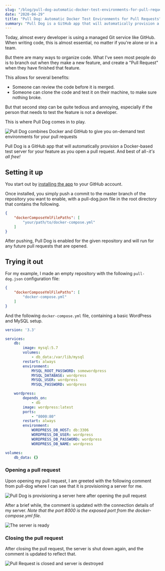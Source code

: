 ```yaml
---
slug: "/blog/pull-dog-automatic-docker-test-environments-for-pull-requests"
date: "2020-04-29"
title: "Pull Dog: Automatic Docker Test Environments for Pull Requests"
summary: "Pull Dog is a GitHub app that will automatically provision a Docker-based test server for your feature as you open a pull request. And best of all - it's all free!"
---
```


Today, almost every developer is using a managed Git service like GitHub. When writing code, this is almost essential, no matter if you're alone or in a team.

But there are many ways to organize code. What I've seen most people do is to branch out when they make a new feature, and create a "Pull Request" when they have finished that feature.

This allows for several benefits:
- Someone can review the code before it is merged.
- Someone can clone the code and test it on their machine, to make sure nothing broke.

But that second step can be quite tedious and annoying, especially if the person that needs to test the feature is not a developer.

This is where Pull Dog comes in to play.


<img src="/images/pull-dog/promo.png" alt="Pull Dog combines Docker and GitHub to give you on-demand test environments for your pull requests" />

Pull Dog is a GitHub app that will automatically provision a Docker-based test server for your feature as you open a pull request. And best of all - *it's all free!*

## Setting it up
You start out by <a href="https://github.com/apps/pull-dog" target="_blank" rel="nofollow noopener noreferrer">installing the app</a> to your GitHub account.

Once installed, you simply push a commit to the master branch of the repository you want to enable, with a pull-dog.json file in the root directory that contains the following.

```json
{
    "dockerComposeYmlFilePaths": [
        "your/path/to/docker-compose.yml"
    ]
}
```

After pushing, Pull Dog is enabled for the given repository and will run for any future pull requests that are opened.

## Trying it out
For my example, I made an empty repository with the following `pull-dog.json` configuration file:

```json
{
    "dockerComposeYmlFilePaths": [
        "docker-compose.yml"
    ]
}
```

And the following `docker-compose.yml` file, containing a basic WordPress and MySQL setup.

```yaml
version: '3.3'

services:
    db:
        image: mysql:5.7
        volumes:
            - db_data:/var/lib/mysql
        restart: always
        environment:
            MYSQL_ROOT_PASSWORD: somewordpress
            MYSQL_DATABASE: wordpress
            MYSQL_USER: wordpress
            MYSQL_PASSWORD: wordpress

    wordpress:
        depends_on:
            - db
        image: wordpress:latest
        ports:
            - "8000:80"
        restart: always
        environment:
            WORDPRESS_DB_HOST: db:3306
            WORDPRESS_DB_USER: wordpress
            WORDPRESS_DB_PASSWORD: wordpress
            WORDPRESS_DB_NAME: wordpress

volumes:
    db_data: {}
```

### Opening a pull request
Upon opening my pull request, I am greeted with the following comment from pull-dog where I can see that it is provisioning a server for me.

<img src="/images/pull-dog/screenshot-1.jpg" alt="Pull Dog is provisioning a server here after opening the pull request" />

After a brief while, the comment is updated with the connection details of my server. *Note that the port 8000 is the exposed port from the docker-compose.yml file.*

<img src="/images/pull-dog/screenshot-2.jpg" alt="The server is ready" />

### Closing the pull request
After closing the pull request, the server is shut down again, and the comment is updated to reflect that.

<img src="/images/pull-dog/screenshot-3.jpg" alt="Pull Request is closed and server is destroyed" />
